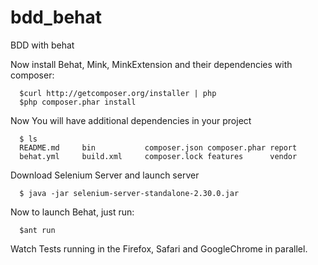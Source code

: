 bdd_behat
=========

BDD with behat

Now install Behat, Mink, MinkExtension and their dependencies with
composer:

      $curl http://getcomposer.org/installer | php
      $php composer.phar install

Now You will have additional dependencies in your project 

      $ ls
      README.md     bin           composer.json composer.phar report
      behat.yml     build.xml     composer.lock features      vendor

Download Selenium Server and launch server 

      $ java -jar selenium-server-standalone-2.30.0.jar


Now to launch Behat, just run:

      $ant run

Watch Tests running in the Firefox, Safari and GoogleChrome in parallel. 
